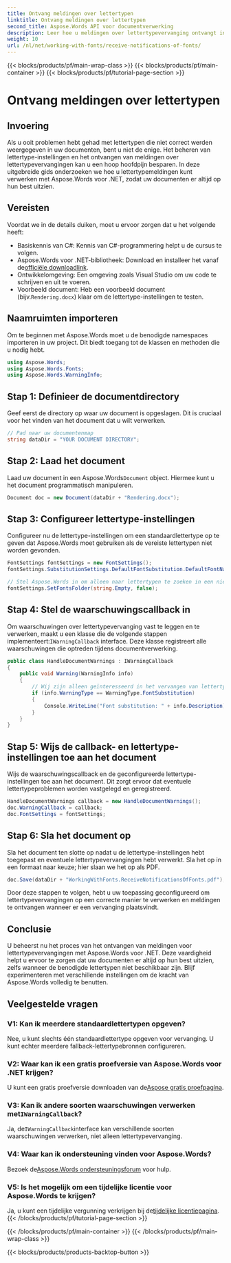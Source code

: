 ```yaml
---
title: Ontvang meldingen over lettertypen
linktitle: Ontvang meldingen over lettertypen
second_title: Aspose.Words API voor documentverwerking
description: Leer hoe u meldingen over lettertypevervanging ontvangt in Aspose.Words voor .NET met onze gedetailleerde gids. Zorg ervoor dat uw documenten elke keer correct worden weergegeven.
weight: 10
url: /nl/net/working-with-fonts/receive-notifications-of-fonts/
---
```


{{< blocks/products/pf/main-wrap-class >}}
{{< blocks/products/pf/main-container >}}
{{< blocks/products/pf/tutorial-page-section >}}

# Ontvang meldingen over lettertypen

## Invoering

Als u ooit problemen hebt gehad met lettertypen die niet correct werden weergegeven in uw documenten, bent u niet de enige. Het beheren van lettertype-instellingen en het ontvangen van meldingen over lettertypevervangingen kan u een hoop hoofdpijn besparen. In deze uitgebreide gids onderzoeken we hoe u lettertypemeldingen kunt verwerken met Aspose.Words voor .NET, zodat uw documenten er altijd op hun best uitzien.

## Vereisten

Voordat we in de details duiken, moet u ervoor zorgen dat u het volgende heeft:

- Basiskennis van C#: Kennis van C#-programmering helpt u de cursus te volgen.
-  Aspose.Words voor .NET-bibliotheek: Download en installeer het vanaf de[officiële downloadlink](https://releases.aspose.com/words/net/).
- Ontwikkelomgeving: Een omgeving zoals Visual Studio om uw code te schrijven en uit te voeren.
-  Voorbeeld document: Heb een voorbeeld document (bijv.`Rendering.docx`) klaar om de lettertype-instellingen te testen.

## Naamruimten importeren

Om te beginnen met Aspose.Words moet u de benodigde namespaces importeren in uw project. Dit biedt toegang tot de klassen en methoden die u nodig hebt.

```csharp
using Aspose.Words;
using Aspose.Words.Fonts;
using Aspose.Words.WarningInfo;
```

## Stap 1: Definieer de documentdirectory

Geef eerst de directory op waar uw document is opgeslagen. Dit is cruciaal voor het vinden van het document dat u wilt verwerken.

```csharp
// Pad naar uw documentenmap
string dataDir = "YOUR DOCUMENT DIRECTORY";
```

## Stap 2: Laad het document

 Laad uw document in een Aspose.Words`Document` object. Hiermee kunt u het document programmatisch manipuleren.

```csharp
Document doc = new Document(dataDir + "Rendering.docx");
```

## Stap 3: Configureer lettertype-instellingen

Configureer nu de lettertype-instellingen om een standaardlettertype op te geven dat Aspose.Words moet gebruiken als de vereiste lettertypen niet worden gevonden.

```csharp
FontSettings fontSettings = new FontSettings();
fontSettings.SubstitutionSettings.DefaultFontSubstitution.DefaultFontName = "Arial";

// Stel Aspose.Words in om alleen naar lettertypen te zoeken in een niet-bestaande map
fontSettings.SetFontsFolder(string.Empty, false);
```

## Stap 4: Stel de waarschuwingscallback in

 Om waarschuwingen over lettertypevervanging vast te leggen en te verwerken, maakt u een klasse die de volgende stappen implementeert:`IWarningCallback` interface. Deze klasse registreert alle waarschuwingen die optreden tijdens documentverwerking.

```csharp
public class HandleDocumentWarnings : IWarningCallback
{
    public void Warning(WarningInfo info)
    {
        // Wij zijn alleen geïnteresseerd in het vervangen van lettertypen.
        if (info.WarningType == WarningType.FontSubstitution)
        {
            Console.WriteLine("Font substitution: " + info.Description);
        }
    }
}
```

## Stap 5: Wijs de callback- en lettertype-instellingen toe aan het document

Wijs de waarschuwingscallback en de geconfigureerde lettertype-instellingen toe aan het document. Dit zorgt ervoor dat eventuele lettertypeproblemen worden vastgelegd en geregistreerd.

```csharp
HandleDocumentWarnings callback = new HandleDocumentWarnings();
doc.WarningCallback = callback;
doc.FontSettings = fontSettings;
```

## Stap 6: Sla het document op

Sla het document ten slotte op nadat u de lettertype-instellingen hebt toegepast en eventuele lettertypevervangingen hebt verwerkt. Sla het op in een formaat naar keuze; hier slaan we het op als PDF.

```csharp
doc.Save(dataDir + "WorkingWithFonts.ReceiveNotificationsOfFonts.pdf");
```

Door deze stappen te volgen, hebt u uw toepassing geconfigureerd om lettertypevervangingen op een correcte manier te verwerken en meldingen te ontvangen wanneer er een vervanging plaatsvindt.

## Conclusie

U beheerst nu het proces van het ontvangen van meldingen voor lettertypevervangingen met Aspose.Words voor .NET. Deze vaardigheid helpt u ervoor te zorgen dat uw documenten er altijd op hun best uitzien, zelfs wanneer de benodigde lettertypen niet beschikbaar zijn. Blijf experimenteren met verschillende instellingen om de kracht van Aspose.Words volledig te benutten.

## Veelgestelde vragen

### V1: Kan ik meerdere standaardlettertypen opgeven?

Nee, u kunt slechts één standaardlettertype opgeven voor vervanging. U kunt echter meerdere fallback-lettertypebronnen configureren.

### V2: Waar kan ik een gratis proefversie van Aspose.Words voor .NET krijgen?

 U kunt een gratis proefversie downloaden van de[Aspose gratis proefpagina](https://releases.aspose.com/).

###  V3: Kan ik andere soorten waarschuwingen verwerken met`IWarningCallback`?

 Ja, de`IWarningCallback`interface kan verschillende soorten waarschuwingen verwerken, niet alleen lettertypevervanging.

### V4: Waar kan ik ondersteuning vinden voor Aspose.Words?

 Bezoek de[Aspose.Words ondersteuningsforum](https://forum.aspose.com/c/words/8) voor hulp.

### V5: Is het mogelijk om een tijdelijke licentie voor Aspose.Words te krijgen?

 Ja, u kunt een tijdelijke vergunning verkrijgen bij de[tijdelijke licentiepagina](https://purchase.aspose.com/temporary-license/).
{{< /blocks/products/pf/tutorial-page-section >}}

{{< /blocks/products/pf/main-container >}}
{{< /blocks/products/pf/main-wrap-class >}}

{{< blocks/products/products-backtop-button >}}
